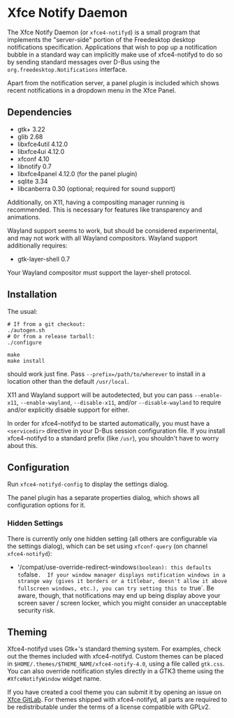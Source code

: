 # Xfce Notify Daemon

The Xfce Notify Daemon (or `xfce4-notifyd`) is a small program that implements
the "server-side" portion of the Freedesktop desktop notifications
specification. Applications that wish to pop up a notification bubble in a
standard way can implicitly make use of xfce4-notifyd to do so by sending
standard messages over D-Bus using the `org.freedesktop.Notifications`
interface.

Apart from the notification server, a panel plugin is included which shows recent
notifications in a dropdown menu in the Xfce Panel.


## Dependencies

* gtk+ 3.22
* glib 2.68
* libxfce4util 4.12.0
* libxfce4ui 4.12.0
* xfconf 4.10
* libnotify 0.7
* libxfce4panel 4.12.0 (for the panel plugin)
* sqlite 3.34
* libcanberra 0.30 (optional; required for sound support)

Additionally, on X11, having a compositing manager running is
recommended. This is necessary for features like transparency and
animations.

Wayland support seems to work, but should be considered experimental,
and may not work with all Wayland compositors. Wayland support
additionally requires:

* gtk-layer-shell 0.7

Your Wayland compositor must support the layer-shell protocol.


## Installation

The usual:

```
# If from a git checkout:
./autogen.sh
# Or from a release tarball:
./configure

make
make install
```

should work just fine.  Pass `--prefix=/path/to/wherever` to install in a
location other than the default `/usr/local`.

X11 and Wayland support will be autodetected, but you can pass
`--enable-x11`, `--enable-wayland`, `--disable-x11`, and/or
`--disable-wayland` to require and/or explicitly disable support for
either.

In order for xfce4-notifyd to be started automatically, you must have a
`<servicedir>` directive in your D-Bus session configuration file.  If
you install xfce4-notifyd to a standard prefix (like `/usr`), you
shouldn't have to worry about this.


## Configuration

Run `xfce4-notifyd-config` to display the settings dialog.

The panel plugin has a separate properties dialog, which shows all configuration
options for it.

### Hidden Settings

There is currently only one hidden setting (all others are configurable
via the settings dialog), which can be set using `xfconf-query` (on
channel `xfce4-notifyd`):

* '/compat/use-override-redirect-windows` (boolean): this defaults to
  `false`.  If your window manager displays notification windows in a
  strange way (gives it borders or a titlebar, doesn't allow it above
  fullscreen windows, etc.), you can try setting this to `true`.  Be
  aware, though, that notifications may end up being display above your
  screen saver / screen locker, which you might consider an unacceptable
  security risk.


## Theming

Xfce4-notifyd uses Gtk+'s standard theming system.  For examples, check
out the themes included with xfce4-notifyd.  Custom themes can be placed
in `$HOME/.themes/$THEME_NAME/xfce4-notify-4.0`, using a file called
`gtk.css`.  You can also override notification styles directly in a GTK3
theme using the `#XfceNotifyWindow` widget name.

If you have created a cool theme you can submit it by opening an issue
on [Xfce GitLab](https://gitlab.xfce.org/apps/xfce4-notifyd/-/issues).
For themes shipped with xfce4-notifyd, all parts are required to be
redistributable under the terms of a license compatible with GPLv2.
